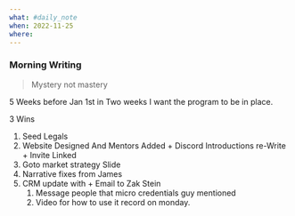 ```yaml
---
what: #daily_note
when: 2022-11-25
where: 
---
```


### Morning Writing


>Mystery not mastery

5 Weeks before Jan 1st
in Two weeks I want the program to be in place. 

3 Wins

1. Seed Legals
2. Website Designed And Mentors Added + Discord Introductions re-Write + Invite Linked
3. Goto market strategy Slide
4. Narrative fixes from James
5. CRM update with + Email to Zak Stein
	1. Message people that micro credentials guy mentioned
	2. Video for how to use it record on monday.

